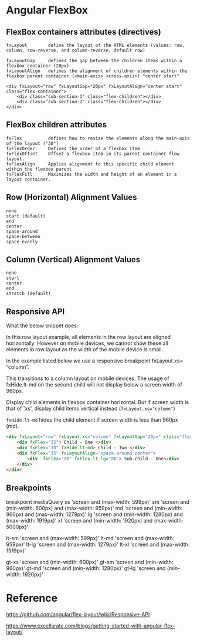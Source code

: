 # Angular FlexBox

## FlexBox containers attributes (directives)
    fxLayout		define the layout of the HTML elements (values: row, column, row-reverse, and column-reverse; default row)

    fxLayoutGap		defines the gap between the children items within a flexbox container (20px)
    fxLayoutAlign	defines the alignment of children elements within the flexbox parent container (<main-axis> <cross-axis>) "center start"

```html:Example of FlexBox container directives usage
<div fxLayout="row" fxLayoutGap="20px" fxLayoutAlign="center start" class="flex-container">
    <div class="sub-section-1" class="flex-children"></div>
    <div class="sub-section-2" class="flex-children"></div>
</div>
```

## FlexBox children attributes
	fxFlex          defines how to resize the elements along the main-axis of the layout ("30")
    fxFlexOrder     Defines the order of a flexbox item
    fxFlexOffset    Offset a flexbox item in its parent container flow layout.
    fxFlexAlign     Applies alignment to this specific child element within the flexbox parent
    fxFlexFill      Maximizes the width and height of an element in a layout container.



## Row (Horizontal) Alignment Values

    none
    start (default)
    end
    center
    space-around
    space-between
    space-evenly

## Column (Vertical) Alignment Values

    none
    start
    center
    end
    stretch (default)

## Responsive API

What the below snippet does:

In this row layout example, all elements in the row layout are aligned horizontally. However on mobile devices, we cannot show these all elements in row layout as the width of the mobile device is small. 

In the example listed below we use a responsive breakpoint fxLayout.xs= “column”. 

This transitions to a column layout on mobile devices. The usage of fxHide.lt-md on the second child will not display below a screen width of 960px.


Display child elements in flexbox container horizontal.
But if screen width is that of 'xs', display child items vertical instead (`fxLayout.xs="column"`)

`fxHide.lt-md` hides the child element if screen width is less than 960px (md).

```html
<div fxLayout="row" fxLayout.xs="column" fxLayoutGap="20px" class="flex-container">
    <div fxFlex="35"> Child - One </div>
    <div fxFlex="30" fxHide.lt-md> Child - Two </div>
    <div fxFlex="35" fxLayoutAlign="space-around center">
        <div  fxFlex="50" fxFlex.lt-lg="80"> Sub-child - One</div>
    </div>
</div>
```


## Breakpoints

breakpoint 	mediaQuery
xs 	        'screen and (max-width: 599px)'
sm 	        'screen and (min-width: 600px) and (max-width: 959px)'
md 	        'screen and (min-width: 960px) and (max-width: 1279px)'
lg 	        'screen and (min-width: 1280px) and (max-width: 1919px)'
xl 	        'screen and (min-width: 1920px) and (max-width: 5000px)'
	
lt-sm 	    'screen and (max-width: 599px)'
lt-md 	    'screen and (max-width: 959px)'
lt-lg 	    'screen and (max-width: 1279px)'
lt-xl 	    'screen and (max-width: 1919px)'
	
gt-xs 	    'screen and (min-width: 600px)'
gt-sm 	    'screen and (min-width: 960px)'
gt-md 	    'screen and (min-width: 1280px)'
gt-lg 	    'screen and (min-width: 1920px)'

# Reference

https://github.com/angular/flex-layout/wiki/Responsive-API

https://www.excellarate.com/blogs/getting-started-with-angular-flex-layout/

